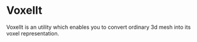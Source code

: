 # VoxelIt
VoxelIt is an utility which enables you to convert ordinary 3d mesh into its
voxel representation.
